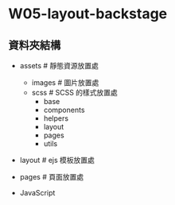 # W05-layout-backstage

## 資料夾結構
  - assets # 靜態資源放置處
    - images # 圖片放置處
    - scss # SCSS 的樣式放置處
      - base
      - components
      - helpers
      - layout
      - pages
      - utils
  - layout # ejs 模板放置處
  - pages # 頁面放置處

- JavaScript